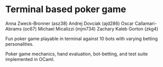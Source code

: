 # Terminal based poker game
Anna Zweck-Bronner (asz38)
Andrej Dovciak (ajd286)
Oscar Callamari-Abrams (oc67)
Michael Micalizzi (mjm734)
Zachary Kaleb Gorton (zkg4)

Fun poker game playable in terminal against 10 bots with varying betting personalities.

Poker game mechanics, hand evaluation, bot-betting, and test suite implemented in OCaml. 
